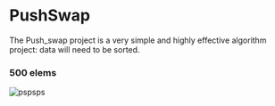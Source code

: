# PushSwap
The Push_swap project is a very simple and highly effective algorithm project: data will need to be sorted. 

### 500 elems
![pspsps](https://user-images.githubusercontent.com/52823519/123506532-9b628000-d69f-11eb-82fc-fe629b9bdb04.gif)
